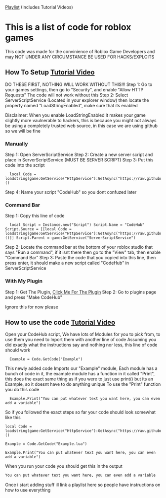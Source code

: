 [Playlist](https://www.youtube.com/playlist?list=PLIqujbGBd-7k21-vbTrn4oblYl5prVEkz) (Includes Tutorial Videos)

# This is a list of code for roblox games

This code was made for the convinience of Roblox Game Developers and may NOT UNDER ANY CIRCUMSTANCE BE USED FOR HACKS/EXPLOITS


## How To Setup [Tutorial Video](https://www.youtube.com/watch?v=nLzPYYK4Sfo&list=PLIqujbGBd-7k21-vbTrn4oblYl5prVEkz&index=1)

DO THESE FIRST, NOTHING WILL WORK WITHOUT THIS!!!
Step 1: Go to your games settings, then go to "Security", and enable "Allow HTTP Requests" The code will not work without this
Step 2: Select ServerScriptService (Located in your explorer window) then locate the property named "LoadStringEnabled", make sure that its enabled

Disclaimer:
When you enable LoadStringEnabled it makes your game slightly more vaulnerable to hackers, this is because you might not always be using a completely trusted web source, in this case we are using github so we will be fine

### Manually

Step 1: Open ServerScriptService
Step 2: Create a new server script and place in ServerScriptService (MUST BE SERVER SCRIPT)
Step 3: Put this code into the script
```luau
  local Code = loadstring(game:GetService("HttpService"):GetAsync("https://raw.githubusercontent.com/CelestialDodo/RobloxGameCodeTemplates/main/main.lua"))()
```
Step 4: Name your script "CodeHub" so you dont confuzed later

### Command Bar

Step 1: Copy this line of code
```luau
  local Script = Instance.new("Script") Script.Name = "CodeHub" Script.Source = [[local Code = loadstring(game:GetService("HttpService"):GetAsync("https://raw.githubusercontent.com/CelestialDodo/RobloxGameCodeTemplates/main/main.lua"))()]] Script.Parent = game:GetService("ServerScriptService")
```
Step 2: Locate the command bar at the bottom of your roblox studio that says "Run a command", if it isnt there then go to the "View" tab, then enable "Command Bar"
Step 3: Paste the code that you copied into this line, then press enter, it should make a new script called "CodeHub" in ServerScriptService


### With My Plugin

Step 1: Get The Plugin, [Click Me For The Plugin](https://create.roblox.com/store/asset/18465056276/CodeHub)
Step 2: Go to plugins page and press "Make CodeHub"

Ignore this for now please

## How to use the code [Tutorial Video](https://youtu.be/4A7fbqnlxTc?si=GwNlSPpF5_SCjH6n)

Open your CodeHub script, We have lots of Modules for you to pick from, to use them you need to Inport them with another line of code
Assuming you did exactly what the instructions say and nothing nor less, this line of code should work
```luau
  Example = Code.GetCode("Example")
```
This newly added code Imports our "Example" module, Each module has a bunch of code in it, the example module has a function in it called "Print", this does the exact same thing as if you were to just use print() but its an Example, so it doesnt have to do anything unique
To use the "Print" function you do this code
```luau
  Example.Print("You can put whatever text you want here, you can even add a variable")
```
So if you followed the exact steps so far your code should look somewhat like this
```luau
local Code = loadstring(game:GetService("HttpService"):GetAsync("https://raw.githubusercontent.com/CelestialDodo/RobloxGameCodeTemplates/main/main.lua"))()

Example = Code.GetCode("Example.lua")

Example.Print("You can put whatever text you want here, you can even add a variable")
```
When you run your code you should get this in the output
```txt
You can put whatever text you want here, you can even add a variable
```

Once i start adding stuff ill link a playlist here so people have instructions on how to use everything

